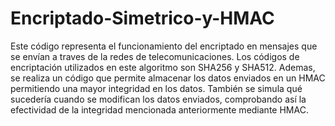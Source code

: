 # Encriptado-Simetrico-y-HMAC
Este código representa el funcionamiento del encriptado en mensajes que se envían a traves de la redes de telecomunicaciones. 
Los códigos de encriptación utilizados en este algoritmo son SHA256 y SHA512. Ademas, se realiza un código que permite almacenar los datos enviados en un HMAC 
permitiendo una mayor integridad en los datos. También se simula qué sucedería cuando se modifican los datos enviados, comprobando así la efectividad de la integridad 
mencionada anteriormente mediante HMAC.
